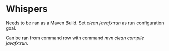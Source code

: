
# Whispers

Needs to be ran as a Maven Build. Set *clean javafx:run* as run configuration goal. 

Can be ran from command row with command *mvn clean compile javafx:run*.



